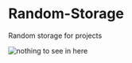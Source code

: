 # Random-Storage
Random storage for projects

![nothing to see in here](https://external-content.duckduckgo.com/iu/?u=https%3A%2F%2Ftse1.mm.bing.net%2Fth%3Fid%3DOIP.gdfTVMEm7s60XPs8oHXQhQAAAA%26pid%3DApi&f=1)
